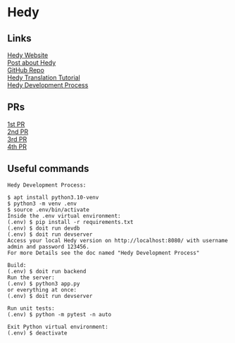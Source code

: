 # Hedy  

## Links

[Hedy Website](https://www.hedycode.com/)  
[Post about Hedy](https://www.felienne.com/abouthedy)  
[GitHub Repo](https://github.com/hedyorg/hedy/)  
[Hedy Translation Tutorial](https://github.com/hedyorg/hedy/wiki/Hedy-Translation-Tutorial)  
[Hedy Development Process](https://github.com/hedyorg/hedy/wiki/Hedy-Development-Process)  

## PRs

[1st PR](https://github.com/hedyorg/hedy/pull/5640)  
[2nd PR](https://github.com/hedyorg/hedy/pull/5662)  
[3rd PR](https://github.com/hedyorg/hedy/pull/5664)  
[4th PR](https://github.com/hedyorg/hedy/pull/5669)  

## Useful commands
```
Hedy Development Process:

$ apt install python3.10-venv
$ python3 -m venv .env
$ source .env/bin/activate
Inside the .env virtual environment:
(.env) $ pip install -r requirements.txt
(.env) $ doit run devdb
(.env) $ doit run devserver
Access your local Hedy version on http://localhost:8080/ with username admin and password 123456.
For more Details see the doc named "Hedy Development Process"

Build:
(.env) $ doit run backend
Run the server:
(.env) $ python3 app.py
or everything at once:
(.env) $ doit run devserver

Run unit tests:
(.env) $ python -m pytest -n auto

Exit Python virtual environment:
(.env) $ deactivate
```
